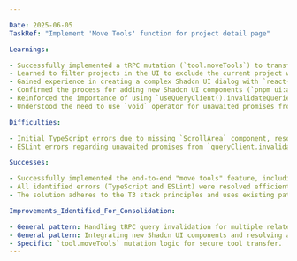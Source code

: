 ```yaml
---

Date: 2025-06-05
TaskRef: "Implement 'Move Tools' function for project detail page"

Learnings:

- Successfully implemented a tRPC mutation (`tool.moveTools`) to transfer tools between projects by updating their `projectId`.
- Learned to filter projects in the UI to exclude the current project when selecting a target for tool movement.
- Gained experience in creating a complex Shadcn UI dialog with `react-hook-form`, `zod` validation, and dynamic data fetching (tools and projects).
- Confirmed the process for adding new Shadcn UI components (`pnpm ui:add [component]`) and handling their integration.
- Reinforced the importance of using `useQueryClient().invalidateQueries` for proper cache invalidation after data mutations in tRPC/React Query, specifically for `getByProjectId` queries for both source and target projects.
- Understood the need to use `void` operator for unawaited promises from `queryClient.invalidateQueries` to satisfy ESLint rules.

Difficulties:

- Initial TypeScript errors due to missing `ScrollArea` component, resolved by adding it via Shadcn CLI.
- ESLint errors regarding unawaited promises from `queryClient.invalidateQueries`, resolved by explicitly using the `void` operator.

Successes:

- Successfully implemented the end-to-end "move tools" feature, including backend mutation, frontend dialog, and UI integration.
- All identified errors (TypeScript and ESLint) were resolved efficiently.
- The solution adheres to the T3 stack principles and uses existing patterns (tRPC, Shadcn UI, React Hook Form, Zod).

Improvements_Identified_For_Consolidation:

- General pattern: Handling tRPC query invalidation for multiple related queries after a mutation.
- General pattern: Integrating new Shadcn UI components and resolving associated import/type issues.
- Specific: `tool.moveTools` mutation logic for secure tool transfer.
---
```

